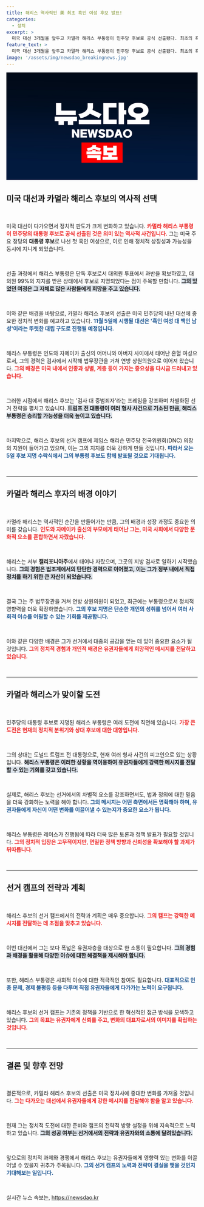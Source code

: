 ```yaml
---
title: 해리스 역사적인 美 최초 흑인 여성 후보 발표!
categories:
  - 정치
excerpt: >
  미국 대선 3개월을 앞두고 카멀라 해리스 부통령이 민주당 후보로 공식 선출됐다. 최초의 흑인 여성 대통령 후보가 탄생한 역사적 순간! 11월 5일, 백인 남성 후보와의 대결에서 어떤 결과가 펼쳐질까? 클릭해서 자세히 알아보세요!
feature_text: >
  미국 대선 3개월을 앞두고 카멀라 해리스 부통령이 민주당 후보로 공식 선출됐다. 최초의 흑인 여성 대통령 후보가 탄생한 역사적 순간! 11월 5일, 백인 남성 후보와의 대결에서 어떤 결과가 펼쳐질까? 클릭해서 자세히 알아보세요!
image: '/assets/img/newsdao_breakingnews.jpg'
---
```


<p><img src="/assets/img/newsdao_breakingnews.jpg" alt="flaretime 속보" /></p>

<h2 data-ke-size="size26">미국 대선과 카멀라 해리스 후보의 역사적 선택</h2>

<p data-ke-size="size16">&nbsp;</p>

<p>미국 대선이 다가오면서 정치적 판도가 크게 변화하고 있습니다. <b><span style="color: #ee2323;">카멀라 해리스 부통령이 민주당의 대통령 후보로 공식 선출된 것은 의미 있는 역사적 사건입니다.</span></b> 그는 미국 주요 정당의 <b>대통령 후보</b>로 나선 첫 흑인 여성으로, 이로 인해 정치적 상징성과 가능성을 동시에 지니게 되었습니다. </p>

<p data-ke-size="size16">&nbsp;</p>

<p>선출 과정에서 해리스 부통령은 단독 후보로서 대의원 투표에서 과반을 확보하였고, 대의원 99%의 지지를 받은 상태에서 후보로 지명되었다는 점이 주목할 만합니다. <b><span style="background-color: #21538527;">그의 있었던 여정은 그 자체로 많은 사람들에게 희망을 주고 있습니다.</span></b> </p>

<p data-ke-size="size16">&nbsp;</p>

<p>이와 같은 배경을 바탕으로, 카멀라 해리스 후보의 선출은 미국 민주당의 내년 대선에 중요한 정치적 변화를 예고하고 있습니다. <b><span style="color: #1a5490;">11월 5일에 시행될 대선은 '흑인 여성 대 백인 남성'이라는 뚜렷한 대립 구도로 진행될 예정입니다.</span></b> </p>

<p data-ke-size="size16">&nbsp;</p>

<p>해리스 부통령은 인도와 자메이카 출신의 어머니와 아버지 사이에서 태어난 혼혈 여성으로서, 그의 경력은 검사에서 시작해 법무장관을 거쳐 연방 상원의원으로 이어져 왔습니다. <b><span style="color: #ee2323;">그의 배경은 미국 내에서 인종과 성별, 계층 등이 가지는 중요성을 다시금 드러내고 있습니다.</span></b> </p>

<p data-ke-size="size16">&nbsp;</p>

<p>그러한 시점에서 해리스 후보는 '검사 대 중범죄자'라는 프레임을 강조하며 차별화된 선거 전략을 펼치고 있습니다. <b><span style="background-color: #21538527;">트럼프 전 대통령이 여러 형사 사건으로 기소된 만큼, 해리스 부통령은 승리할 가능성을 더욱 높이고 있습니다.</span></b></p>

<p data-ke-size="size16">&nbsp;</p>

<p>마지막으로, 해리스 후보의 선거 캠프에 제임스 해리슨 민주당 전국위원회(DNC) 의장의 지원이 들어가고 있으며, 이는 그의 지지를 더욱 강하게 만들 것입니다. <b><span style="color: #1a5490;">따라서 오는 5일 후보 지명 수락식에서 그의 부통령 후보도 함께 발표될 것으로 기대됩니다.</span></b> </p>

<p data-ke-size="size16">&nbsp;</p>

<hr>

<h2 data-ke-size="size26">카멀라 해리스 후자의 배경 이야기</h2>

<p data-ke-size="size16">&nbsp;</p>

<p>카멀라 해리스는 역사적인 순간을 만들어가는 만큼, 그의 배경과 성장 과정도 중요한 의미를 갖습니다. <b><span style="color: #ee2323;">인도와 자메이카 출신의 부모에게 태어난 그는, 미국 사회에서 다양한 문화적 요소를 혼합하면서 자랐습니다.</span></b> </p>

<p data-ke-size="size16">&nbsp;</p>

<p>해리스는 서부 <b>캘리포니아주</b>에서 태어나 자랐으며, 그곳의 지방 검사로 일하기 시작했습니다. <b><span style="background-color: #21538527;">그의 경험은 법조계에서의 탄탄한 경력으로 이어졌고, 이는 그가 정부 내에서 직접정치를 하기 위한 큰 자산이 되었습니다.</span></b> </p>

<p data-ke-size="size16">&nbsp;</p>

<p>결국 그는 주 법무장관을 거쳐 연방 상원의원이 되었고, 최근에는 부통령으로서 정치적 영향력을 더욱 확장하였습니다. <b><span style="color: #1a5490;">그의 후보 지명은 단순한 개인의 성취를 넘어서 여러 사회적 이슈를 어필할 수 있는 기회를 제공합니다.</span></b> </p>

<p data-ke-size="size16">&nbsp;</p>

<p>이와 같은 다양한 배경은 그가 선거에서 대중의 공감을 얻는 데 있어 중요한 요소가 될 것입니다. <b><span style="color: #ee2323;">그의 정치적 경험과 개인적 배경은 유권자들에게 희망적인 메시지를 전달하고 있습니다.</span></b> </p>

<p data-ke-size="size16">&nbsp;</p>

<hr>

<h2 data-ke-size="size26">카멀라 해리스가 맞이할 도전</h2>

<p data-ke-size="size16">&nbsp;</p>

<p>민주당의 대통령 후보로 지명된 해리스 부통령은 여러 도전에 직면해 있습니다. <b><span style="color: #ee2323;">가장 큰 도전은 현재의 정치적 분위기와 상대 후보에 대한 대항입니다.</span></b> </p>

<p data-ke-size="size16">&nbsp;</p>

<p>그의 상대는 도널드 트럼프 전 대통령으로, 현재 여러 형사 사건의 피고인으로 있는 상황입니다. <b><span style="background-color: #21538527;">해리스 부통령은 이러한 상황을 역이용하여 유권자들에게 강력한 메시지를 전달할 수 있는 기회를 갖고 있습니다.</span></b> </p>

<p data-ke-size="size16">&nbsp;</p>

<p>실제로, 해리스 후보는 선거에서의 차별적 요소를 강조하면서도, 법과 정의에 대한 믿음을 더욱 강화하는 노력을 해야 합니다. <b><span style="color: #1a5490;">그의 메시지는 어떤 측면에서든 명확해야 하며, 유권자들에게 자신이 어떤 변화를 이끌어낼 수 있는지가 중요한 요소가 됩니다.</span></b> </p>

<p data-ke-size="size16">&nbsp;</p>

<p>해리스 부통령은 레이스가 진행됨에 따라 더욱 많은 토론과 정책 발표가 필요할 것입니다. <b><span style="color: #ee2323;">그의 정치적 입장은 고무적이지만, 면밀한 정책 방향과 신뢰성을 확보해야 할 과제가 뒤따릅니다.</span></b> </p>

<p data-ke-size="size16">&nbsp;</p>

<hr>

<h2 data-ke-size="size26">선거 캠프의 전략과 계획</h2>

<p data-ke-size="size16">&nbsp;</p>

<p>해리스 후보의 선거 캠프에서의 전략과 계획은 매우 중요합니다. <b><span style="color: #ee2323;">그의 캠프는 강력한 메시지를 전달하는 데 초점을 맞추고 있습니다.</span></b> </p>

<p data-ke-size="size16">&nbsp;</p>

<p>이번 대선에서 그는 보다 폭넓은 유권자층을 대상으로 한 소통이 필요합니다. <b><span style="background-color: #21538527;">그의 경험과 배경을 활용해 다양한 이슈에 대한 해결책을 제시해야 합니다.</span></b> </p>

<p data-ke-size="size16">&nbsp;</p>

<p>또한, 해리스 부통령은 사회적 이슈에 대한 적극적인 참여도 필요합니다. <b><span style="color: #1a5490;">대표적으로 인종 문제, 경제 불평등 등을 다루며 직접 유권자들에게 다가가는 노력이 요구됩니다.</span></b> </p>

<p data-ke-size="size16">&nbsp;</p>

<p>해리스 후보의 선거 캠프는 기존의 정책을 기반으로 한 혁신적인 접근 방식을 모색하고 있습니다. <b><span style="color: #ee2323;">그의 목표는 유권자에게 신뢰를 주고, 변화의 대표자로서의 이미지를 확립하는 것입니다.</span></b> </p>

<p data-ke-size="size16">&nbsp;</p>

<hr>

<h2 data-ke-size="size26">결론 및 향후 전망</h2>

<p data-ke-size="size16">&nbsp;</p>

<p>결론적으로, 카멀라 해리스 후보의 선출은 미국 정치사에 중대한 변화를 가져올 것입니다. <b><span style="color: #ee2323;">그는 다가오는 대선에서 유권자들에게 강한 메시지를 전달해야 함을 알고 있습니다.</span></b> </p>

<p data-ke-size="size16">&nbsp;</p>

<p>현재 그는 정치적 도전에 대한 준비와 캠프의 전략적 방향 설정을 위해 지속적으로 노력하고 있습니다. <b><span style="background-color: #21538527;">그의 성공 여부는 선거에서의 전략과 유권자와의 소통에 달려있습니다.</span></b> </p>

<p data-ke-size="size16">&nbsp;</p>

<p>앞으로의 정치적 과제와 경쟁에서 해리스 후보는 유권자들에게 영향력 있는 변화를 이끌어낼 수 있을지 귀추가 주목됩니다. <b><span style="color: #1a5490;">그의 선거 캠프의 노력과 전략이 결실을 맺을 것인지 기대해보는 일입니다.</span></b> </p>

<p data-ke-size="size16">&nbsp;</p>
실시간 뉴스 속보는, <a href="https://newsdao.kr" rel="dofollow">https://newsdao.kr</a>


